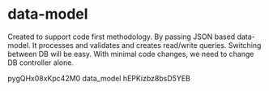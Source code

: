 # data-model
Created to support code first methodology. By passing JSON based data-model. It processes and validates and creates read/write queries. Switching between DB will be easy. With minimal code changes, we need to change DB controller alone.

pygQHx08xKpc42M0
data_model
hEPKizbz8bsD5YEB